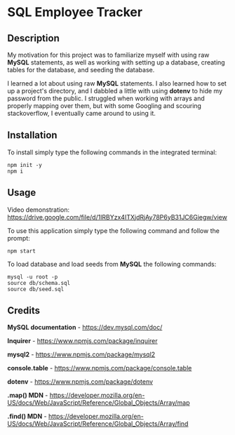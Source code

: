 # SQL Employee Tracker

## Description

My motivation for this project was to familiarize myself with using raw **MySQL** statements, as well as working with setting up a database, creating tables for the database, and seeding the database.

I learned a lot about using raw **MySQL** statements. I also learned how to set up a project's directory, and I dabbled a little with using **dotenv** to hide my password from the public. I struggled when working with arrays and properly mapping over them, but with some Googling and scouring stackoverflow, I eventually came around to using it.

## Installation

To install simply type the following commands in the integrated terminal:

```
npm init -y
npm i
```

## Usage

Video demonstration: https://drive.google.com/file/d/1lRBYzx4ITXjdRjAy78P6yB31JC6Giegw/view

To use this application simply type the following command and follow the prompt:

```
npm start
```

To load database and load seeds from **MySQL** the following commands:
```
mysql -u root -p
source db/schema.sql
source db/seed.sql
```

## Credits

**MySQL documentation** - https://dev.mysql.com/doc/

**Inquirer** - https://www.npmjs.com/package/inquirer

**mysql2** - https://www.npmjs.com/package/mysql2

**console.table** - https://www.npmjs.com/package/console.table

**dotenv** - https://www.npmjs.com/package/dotenv

**.map() MDN** - https://developer.mozilla.org/en-US/docs/Web/JavaScript/Reference/Global_Objects/Array/map

**.find() MDN** - https://developer.mozilla.org/en-US/docs/Web/JavaScript/Reference/Global_Objects/Array/find